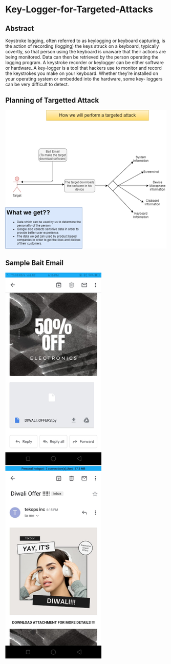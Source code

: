 # Key-Logger-for-Targeted-Attacks

## Abstract
Keystroke logging, often referred to as keylogging or keyboard capturing, is the action of
recording (logging) the keys struck on a keyboard, typically covertly, so that person using the
keyboard is unaware that their actions are being monitored. Data can then be retrieved by the
person operating the logging program. A keystroke recorder or keylogger can be
either software or hardware..A key-logger is a tool that hackers use to monitor and record the
keystrokes you make on your keyboard. Whether they’re installed on your operating system or
embedded into the hardware, some key- loggers can be very difficult to detect.

## Planning of Targetted Attack
<img src="screenshots/targeted-attacks.png">

## Sample Bait Email
<div>
  <img src="screenshots/01.jpeg" width="300px"><img src="screenshots/02.jpeg" width="300px">
</div>
